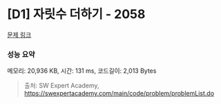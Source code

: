 # [D1] 자릿수 더하기 - 2058 

[문제 링크](https://swexpertacademy.com/main/code/problem/problemDetail.do?contestProbId=AV5QPRjqA10DFAUq) 

### 성능 요약

메모리: 20,936 KB, 시간: 131 ms, 코드길이: 2,013 Bytes



> 출처: SW Expert Academy, https://swexpertacademy.com/main/code/problem/problemList.do